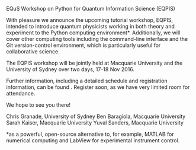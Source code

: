 EQuS Workshop on Python for Quantum Information Science (EQPIS)

With pleasure we announce the upcoming tutorial workshop, EQPIS, intended to introduce quantum physicists working in both theory and experiment to the Python computing environment*. Additionally, we will cover other computing tools including the command-line interface and the Git version-control environment, which is particularly useful for collaborative science. 

The EQPIS workshop will be jointly held at Macquarie University and the University of Sydney over two days, 17-18 Nov 2016.

Further information, including a detailed schedule and registration information, can be found <here>. Register soon, as we have very limited room for attendance. 

We hope to see you there!

Chris Granade, University of Sydney
Ben Baragiola, Macquarie University
Sarah Kaiser, Macquarie University
Yuval Sanders, Macquarie University

*as a powerful, open-source alternative to, for example, MATLAB for numerical computing and LabView for experimental instrument control.